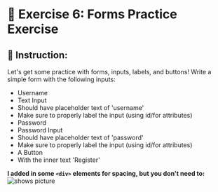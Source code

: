 # 🚀 Exercise 6: Forms Practice Exercise


## 📝 Instruction:
Let's get some practice with forms, inputs, labels, and buttons! Write a simple form with the following inputs:
- Username
- Text Input
- Should have placeholder text of 'username'
- Make sure to properly label the input (using id/for attributes)
- Password
- Password Input
- Should have placeholder text of 'password'
- Make sure to properly label the input (using id/for attributes)
- A Button
- With the inner text 'Register'

**I added in some `<div>` elements for spacing, but you don't need to:**
<picture>
<img alt="shows picture" src="https://img-c.udemycdn.com/redactor/raw/2020-10-05_19-31-26-91d8b5b5b0f2fe6b6757173418f001f7.png">
</picture>
